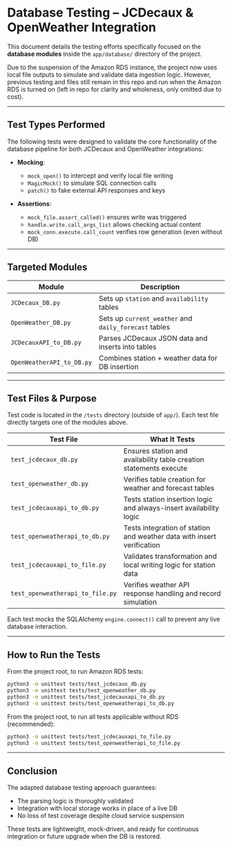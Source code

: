 
# Database Testing – JCDecaux & OpenWeather Integration

This document details the testing efforts specifically focused on the **database modules** inside the `app/database/` directory of the project.

Due to the suspension of the Amazon RDS instance,
the project now uses local file outputs to simulate and validate data ingestion logic. However, previous testing and files still remain in this repo and run when the Amazon RDS is turned on (left in repo for clarity and wholeness, only omitted due to cost).

---

## Test Types Performed

The following tests were designed to validate the core functionality of the database pipeline for both JCDecaux and OpenWeather integrations:

- **Mocking**:
  - `mock_open()` to intercept and verify local file writing
  - `MagicMock()` to simulate SQL connection calls
  - `patch()` to fake external API responses and keys

- **Assertions**:
  - `mock_file.assert_called()` ensures write was triggered
  - `handle.write.call_args_list` allows checking actual content
  - `mock_conn.execute.call_count` verifies row generation (even without DB)

---

## Targeted Modules

| Module                      | Description                                        |
|----------------------------|----------------------------------------------------|
| `JCDecaux_DB.py`           | Sets up `station` and `availability` tables       |
| `OpenWeather_DB.py`        | Sets up `current_weather` and `daily_forecast` tables   |
| `JCDecauxAPI_to_DB.py`     | Parses JCDecaux JSON data and inserts into tables |
| `OpenWeatherAPI_to_DB.py`  | Combines station + weather data for DB insertion  |

---

## Test Files & Purpose

Test code is located in the `/tests` directory (outside of `app/`). Each test file directly targets one of the modules above.

| Test File                      | What It Tests                                                            |
|-------------------------------|---------------------------------------------------------------------------|
| `test_jcdecaux_db.py`         | Ensures station and availability table creation statements execute       |
| `test_openweather_db.py`      | Verifies table creation for weather and forecast tables                  |
| `test_jcdecauxapi_to_db.py`   | Tests station insertion logic and always-insert availability logic       |
| `test_openweatherapi_to_db.py`| Tests integration of station and weather data with insert verification   |
| `test_jcdecauxapi_to_file.py`  | Validates transformation and local writing logic for station data       |
| `test_openweatherapi_to_file.py` | Verifies weather API response handling and record simulation            |

Each test mocks the SQLAlchemy `engine.connect()` call to prevent any live database interaction.

---

## How to Run the Tests

From the project root, to run Amazon RDS tests:

```bash
python3 -m unittest tests/test_jcdecaux_db.py
python3 -m unittest tests/test_openweather_db.py
python3 -m unittest tests/test_jcdecauxapi_to_db.py
python3 -m unittest tests/test_openweatherapi_to_db.py
```

From the project root, to run all tests applicable without RDS (recommended):

```bash
python3 -m unittest tests/test_jcdecauxapi_to_file.py
python3 -m unittest tests/test_openweatherapi_to_file.py
```

---

## Conclusion

The adapted database testing approach guarantees:
- The parsing logic is thoroughly validated
- Integration with local storage works in place of a live DB
- No loss of test coverage despite cloud service suspension

These tests are lightweight, mock-driven, and ready for continuous integration or future upgrade when the DB is restored.
